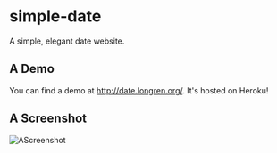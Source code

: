 simple-date
===========

A simple, elegant date website.

A Demo
-----------
You can find a demo at http://date.longren.org/. It's hosted on Heroku!

A Screenshot
-----------

![AScreenshot](http://i.imgur.com/lOEZjiB.png "simple-date Screenshot")